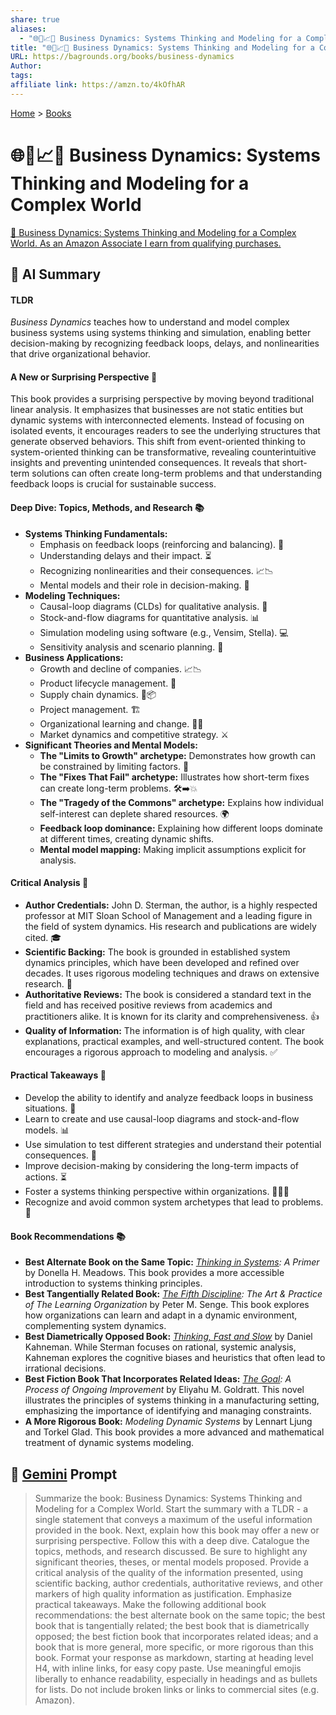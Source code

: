 ```yaml
---
share: true
aliases:
  - "🌐🔗📈🧩 Business Dynamics: Systems Thinking and Modeling for a Complex World"
title: "🌐🔗📈🧩 Business Dynamics: Systems Thinking and Modeling for a Complex World"
URL: https://bagrounds.org/books/business-dynamics
Author: 
tags: 
affiliate link: https://amzn.to/4kOfhAR
---
```

[Home](../index.md) > [Books](./index.md)  
# 🌐🔗📈🧩 Business Dynamics: Systems Thinking and Modeling for a Complex World  
[🛒 Business Dynamics: Systems Thinking and Modeling for a Complex World. As an Amazon Associate I earn from qualifying purchases.](https://amzn.to/4kOfhAR)  
  
## 🤖 AI Summary  
#### TLDR  
*Business Dynamics* teaches how to understand and model complex business systems using systems thinking and simulation, enabling better decision-making by recognizing feedback loops, delays, and nonlinearities that drive organizational behavior.  
  
#### A New or Surprising Perspective 🤯  
This book provides a surprising perspective by moving beyond traditional linear analysis. It emphasizes that businesses are not static entities but dynamic systems with interconnected elements. Instead of focusing on isolated events, it encourages readers to see the underlying structures that generate observed behaviors. This shift from event-oriented thinking to system-oriented thinking can be transformative, revealing counterintuitive insights and preventing unintended consequences. It reveals that short-term solutions can often create long-term problems and that understanding feedback loops is crucial for sustainable success.  
  
#### Deep Dive: Topics, Methods, and Research 📚  
* **Systems Thinking Fundamentals:**  
    * Emphasis on feedback loops (reinforcing and balancing). 🔄  
    * Understanding delays and their impact. ⏳  
    * Recognizing nonlinearities and their consequences. 📈📉  
    * Mental models and their role in decision-making. 🧠  
* **Modeling Techniques:**  
    * Causal-loop diagrams (CLDs) for qualitative analysis. 🔗  
    * Stock-and-flow diagrams for quantitative analysis. 📊  
    * Simulation modeling using software (e.g., Vensim, Stella). 💻  
    * Sensitivity analysis and scenario planning. 🔮  
* **Business Applications:**  
    * Growth and decline of companies. 📈📉  
    * Product lifecycle management. 🔄  
    * Supply chain dynamics. 🚚📦  
    * Project management. 🏗️  
    * Organizational learning and change. 🧑‍🏫  
    * Market dynamics and competitive strategy. ⚔️  
* **Significant Theories and Mental Models:**  
    * **The "Limits to Growth" archetype:** Demonstrates how growth can be constrained by limiting factors. 🛑  
    * **The "Fixes That Fail" archetype:** Illustrates how short-term fixes can create long-term problems. 🛠️➡️💥  
    * **The "Tragedy of the Commons" archetype:** Explains how individual self-interest can deplete shared resources. 🌍  
    * **Feedback loop dominance:** Explaining how different loops dominate at different times, creating dynamic shifts.  
    * **Mental model mapping:** Making implicit assumptions explicit for analysis.  
  
#### Critical Analysis 🧐  
* **Author Credentials:** John D. Sterman, the author, is a highly respected professor at MIT Sloan School of Management and a leading figure in the field of system dynamics. His research and publications are widely cited. 🎓  
* **Scientific Backing:** The book is grounded in established system dynamics principles, which have been developed and refined over decades. It uses rigorous modeling techniques and draws on extensive research. 🔬  
* **Authoritative Reviews:** The book is considered a standard text in the field and has received positive reviews from academics and practitioners alike. It is known for its clarity and comprehensiveness. 👍  
* **Quality of Information:** The information is of high quality, with clear explanations, practical examples, and well-structured content. The book encourages a rigorous approach to modeling and analysis. ✅  
  
#### Practical Takeaways 💼  
* Develop the ability to identify and analyze feedback loops in business situations. 🔄  
* Learn to create and use causal-loop diagrams and stock-and-flow models. 📊  
* Use simulation to test different strategies and understand their potential consequences. 🔮  
* Improve decision-making by considering the long-term impacts of actions. ⏳  
* Foster a systems thinking perspective within organizations. 🧑‍🤝‍🧑  
* Recognize and avoid common system archetypes that lead to problems. 🛑  
  
#### Book Recommendations 📚  
* **Best Alternate Book on the Same Topic:** *[Thinking in Systems](./thinking-in-systems.md): A Primer* by Donella H. Meadows. This book provides a more accessible introduction to systems thinking principles.  
* **Best Tangentially Related Book:** *[The Fifth Discipline](./the-fifth-discipline.md): The Art & Practice of The Learning Organization* by Peter M. Senge. This book explores how organizations can learn and adapt in a dynamic environment, complementing system dynamics.  
* **Best Diametrically Opposed Book:** *[Thinking, Fast and Slow](./thinking-fast-and-slow.md)* by Daniel Kahneman. While Sterman focuses on rational, systemic analysis, Kahneman explores the cognitive biases and heuristics that often lead to irrational decisions.  
* **Best Fiction Book That Incorporates Related Ideas:** *[The Goal](./the-goal.md): A Process of Ongoing Improvement* by Eliyahu M. Goldratt. This novel illustrates the principles of systems thinking in a manufacturing setting, emphasizing the importance of identifying and managing constraints.  
* **A More Rigorous Book:** *Modeling Dynamic Systems* by Lennart Ljung and Torkel Glad. This book provides a more advanced and mathematical treatment of dynamic systems modeling.  
  
## 💬 [Gemini](https://gemini.google.com) Prompt  
> Summarize the book: Business Dynamics: Systems Thinking and Modeling for a Complex World. Start the summary with a TLDR - a single statement that conveys a maximum of the useful information provided in the book. Next, explain how this book may offer a new or surprising perspective. Follow this with a deep dive. Catalogue the topics, methods, and research discussed. Be sure to highlight any significant theories, theses, or mental models proposed. Provide a critical analysis of the quality of the information presented, using scientific backing, author credentials, authoritative reviews, and other markers of high quality information as justification. Emphasize practical takeaways. Make the following additional book recommendations: the best alternate book on the same topic; the best book that is tangentially related; the best book that is diametrically opposed; the best fiction book that incorporates related ideas; and a book that is more general, more specific, or more rigorous than this book. Format your response as markdown, starting at heading level H4, with inline links, for easy copy paste. Use meaningful emojis liberally to enhance readability, especially in headings and as bullets for lists. Do not include broken links or links to commercial sites (e.g. Amazon).